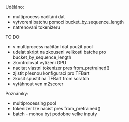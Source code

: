 Uděláno:
- multiprocess načítání dat
- vytvoreni batchu pomoci bucket_by_sequence_length
- natrenovani tokenizeru

TO DO:
- v multiprocess načítání dat použít pool
- udelat skript na zkouseni velikosti batche pro bucket_by_sequence_length
- zkontrolovat vytizeni GPU
- nacitat vlastni tokenizer pres from_pretrained()
- zjistit přesnou konfiguraci pro TFBart
- zkusit spustit na TFBart from scratch 
- vytáhnout ven m2scorer
 


Poznámky:
- multiprocessing pool 
- tokenizer lze nacist pres from_pretrained()
- batch - mohou byt podobne velke inputy